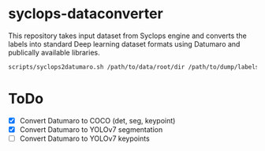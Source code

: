 # syclops-dataconverter

This repository takes input dataset from Syclops engine and converts the labels into standard Deep learning dataset formats using Datumaro and publically available libraries. 

```bash
scripts/syclops2datumaro.sh /path/to/data/root/dir /path/to/dump/labels
```



# ToDo

- [x] Convert Datumaro to COCO (det, seg, keypoint)
- [x] Convert Datumaro to YOLOv7 segmentation
- [ ] Convert Datumaro to YOLOv7 keypoints
